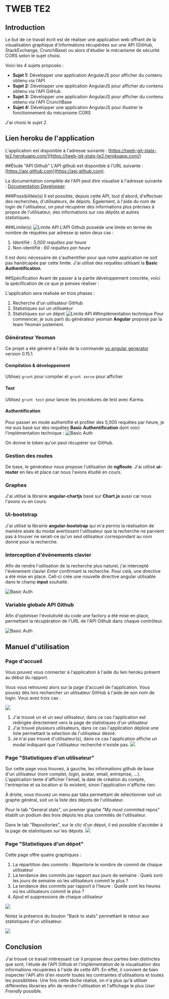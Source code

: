 # TWEB TE2
## Introduction
Le but de ce travail écrit est de réaliser une application web offrant de la visualisation graphique d'informations récupérées sur une API (GitHub, StackExchange, CrunchBase) ou alors d'étudier le mécanisme de sécurité CORS selon le sujet choisi.

Voici les 4 sujets proposés :

- **Sujet 1:** Développer une application AngularJS pour afficher du contenu obtenu via l'API 
- **Sujet 2:** Développer une application AngularJS pour afficher du contenu obtenu via l'API GitHub
- **Sujet 3:** Développer une application AngularJS pour afficher du contenu obtenu via l'API CrunchBase
- **Sujet 4:** Développer une application AngularJS pour illustrer le fonctionnement du mécanisme CORS

J'ai choisi le *sujet 2*.

## Lien heroku de l'application
L'application est disponible à l'adresse suivante : [https://tweb-git-stats-te2.herokuapp.com/](https://tweb-git-stats-te2.herokuapp.com/)

##Étude "API Github"
L'API github est disponible à l'URL suivante : [https://api.github.com](https://api.github.com).

La documentation complète de l'API peut être visualisé à l'adresse suivante : [Documentation Developper](https://developer.github.com/v3/).

###Possibilitée(s)
Il est possible, depuis cette API, tout d'abord, d'effectuer des recherches, d'utilisateurs, de dépots. Également, à l'aide du nom de login de l'utilisateur, on peut récupérer des informations plus précises à propos de l'utilisateur, des informations sur ces dépôts et autres statistiques.

###Limite(s)
![Limite API](doc/img/limit.png)
L'API Github possède une limite en terme de nombre de réquètes par adresse ip selon deux cas :

1. Identifié : *5,000 requêtes par heure*
2. Non-identifié : *60 requêtes par heure*  

Il est donc nécessaire de s'authentifier pour que notre application ne soit pas handicapée par cette limite. J'ai utilisé des requêtes utilisant la **Basic Authentification**.

##Spécification
Avant de passer à la partie développement concrète, voici la spécification de ce que je penses réaliser :

L'application sera réalisée en trois phases :

1. Recherche d'un utilisateur GitHub
2. Statistiques sur un utilisateur
3. Statistiques sur un dépot 
![Limite API](doc/img/specification.png)
##Implémentation technique
Pour commencer, je suis parti du générateur yeoman **Angular** proposé par la team Yeoman justement.

### Générateur Yeoman 
Ce projet a été généré à l'aide de la commande [yo angular generator](https://github.com/yeoman/generator-angular)
version 0.15.1.
#### Compilation & développement

Utilisez `grunt` pour compiler et  `grunt serve` pour afficher.

#### Test

Utilisez `grunt test` pour lancer les procédures de test avec Karma.

#### Authentification
Pour passer en mode authentifié et profiter des 5,000 requêtes par heure, je me suis basé sur des requêtes **Basic Authentification** dont voici l'implémentation technique :
![Basic Auth](doc/img/auth.png)

On donne le token qu'on peut récupérer sur GitHub.
### Gestion des routes
De base, le générateur nous propose l'utilisation de **ngRoute**. J'ai utilisé **ui-router** en lieu et place car nous l'avons étudié en cours.
### Graphes
J'ai utilisé la librairie **angular-chartjs** basé sur **Chart.js** aussi car nous l'avons vu en cours.

### Ui-bootstrap
J'ai utilisé la librairie **angular-bootstrap** qui m'a permis la réalisation de manière aisée du modal avertissant l'utilisateur que la recherche ne parvient pas à trouver ne serait-ce qu'un seul utilisateur correspondant au nom donné pour la recherche.

### Interception d'évènements clavier
Afin de rendre l'utilisation de la recherche plus naturel, j'ai intercepté l'évènement clavier *Enter* confirmant la recherche. Pour celà, une directive a été mise en place. Cell-ci crée une nouvelle directive angular utilisable dans le champ **input** souhaité.

![Basic Auth](doc/img/directive.png)
### Variable globale API Github
Afin d'optimiser l'évolutivité du code une factory a été mise en place, permettant la récupération de l'URL de l'API Github dans chaque contrôleur.

![Basic Auth](doc/img/factory.png)

## Manuel d'utilisation
### Page d'accueil
Vous pouvez vous connecter à l'application à l'aide du lien heroku présent au début du rapport.

Vous vous retrouvez alors sur la page d'accueil de l'application. Vous pouvez dès lors rechercher un utilisateur GitHub à l'aide de son nom de login. Vous avez trois cas :

![](doc/img/home.png)

1. J'ai trouvé un et un seul utilisateur, dans ce cas l'application est redirigée directement vers la page de statistiques d'un utilisateur
2. J'ai trouvé plusieurs utilisateurs, dans ce cas l'application déploie une liste permettant la sélection de l'utilisateur désiré.
3. Je n'ai pas trouvé d'utilisateur(s), dans ce cas l'application affiche un modal indiquant que l'utilisateur recherché n'existe pas. 
![](doc/img/userDoesntExist.png) 

### Page "Statistiques d'un utilisateur"
Sur cette page vous trouvez, à gauche, les informations github de base d'un utilisateur (nom complet, login, avatar, email, entreprise, ...). L'application tente d'afficher l'email, la date de création du compte, l'entreprise et sa location si ils existent, sinon l'application n'affiche rien.

À droite, vous trouvez un menu par tabs permettant de sélectionner soit un graphe général, soit un la liste des dépots de l'utilisateur.

Pour le tab "General stats", un premier graphe "My most commited repos" établit un podium des trois dépots les plus commités de l'utilisateur.

Dans le tab "Repositories", sur le clic d'un dépot, il est possible d'accéder à la page de statistiques sur les dépots.
![](doc/img/statsUser.png) 
### Page "Statistiques d'un dépot"
Cette page offre quatre graphiques : 

1. La répartition des commits : Répertorie le nombre de commit de chaque utilisateur
2. La tendance des commits par rapport aux jours de semaine : Quels sont les jours de semaine où les utilisateurs commit le plus ?
3. La tendance des commits par rapport à l'heure : Quelle sont les heures où les utilisateurs commit le plus ? 
4. Ajout et suppressions de chaque utilisateur

![](doc/img/statsRepo.png) 

Notez la présence du bouton "Back to stats" permettant le retour aux statistiques d'un utilisateur.

![](doc/img/backToUser.png) 
## Conclusion
J'ai trouvé ce travail intéressant car il propose deux parties bien distinctes que sont, l'étude de l'API Github et l'implémentation de la visualisation des informations récupérées à l'aide de cette API. En effet, il convient de bien inspecter l'API afin d'en resortir toutes les contraintes d'utilisations et toutes les possiblitées. Une fois cette tâche réalisé, on n'a plus qu'à utiliser différentes librairies afin de rendre l'utilisation et l'affichage le plus *User Friendly* possible.